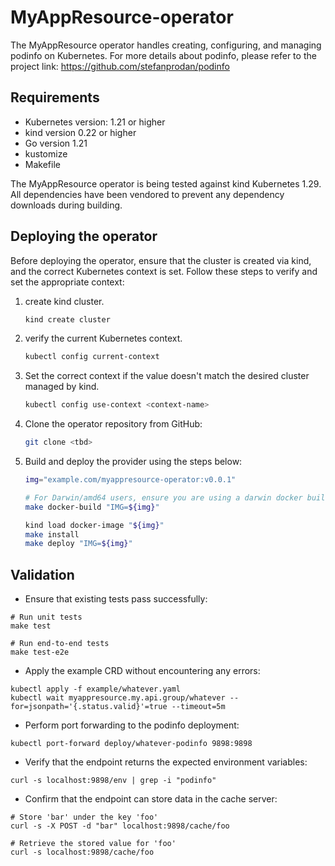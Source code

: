 # MyAppResource-operator

The MyAppResource operator handles creating, configuring, and managing podinfo on Kubernetes.
For more details about podinfo, please refer to the project link:
<https://github.com/stefanprodan/podinfo>

## Requirements

- Kubernetes version: 1.21 or higher
- kind version 0.22 or higher
- Go version 1.21
- kustomize
- Makefile

The MyAppResource operator is being tested against kind Kubernetes 1.29. All dependencies have been vendored to prevent any dependency downloads during building.

## Deploying the operator

Before deploying the operator, ensure that the cluster is created via kind, and the correct Kubernetes context is set. Follow these steps to verify and set the appropriate context:

1. create kind cluster.

   ```sh
   kind create cluster
   ```

1. verify the current Kubernetes context.

   ```sh
   kubectl config current-context
   ```

2. Set the correct context if the value doesn't match the desired cluster managed by kind.

   ```sh
   kubectl config use-context <context-name>
   ```

3. Clone the operator repository from GitHub:

   ```sh
   git clone <tbd>
   ```

4. Build and deploy the provider using the steps below:

   ```sh
   img="example.com/myappresource-operator:v0.0.1"

   # For Darwin/amd64 users, ensure you are using a darwin docker builder profile. 
   make docker-build "IMG=${img}"

   kind load docker-image "${img}"
   make install
   make deploy "IMG=${img}"
   ```

## Validation

* Ensure that existing tests pass successfully:
```
# Run unit tests
make test

# Run end-to-end tests
make test-e2e
```

* Apply the example CRD without encountering any errors:
```
kubectl apply -f example/whatever.yaml
kubectl wait myappresource.my.api.group/whatever --for=jsonpath='{.status.valid}'=true --timeout=5m
```

* Perform port forwarding to the podinfo deployment:
```
kubectl port-forward deploy/whatever-podinfo 9898:9898
```

* Verify that the endpoint returns the expected environment variables:
```
curl -s localhost:9898/env | grep -i "podinfo"
```

* Confirm that the endpoint can store data in the cache server:
```
# Store 'bar' under the key 'foo'
curl -s -X POST -d "bar" localhost:9898/cache/foo

# Retrieve the stored value for 'foo'
curl -s localhost:9898/cache/foo
```